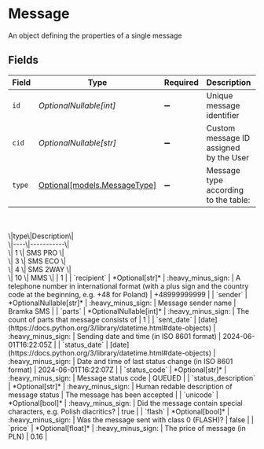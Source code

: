 # Message

An object defining the properties of a single message


## Fields

| Field                                                                                                                                                              | Type                                                                                                                                                               | Required                                                                                                                                                           | Description                                                                                                                                                        | Example                                                                                                                                                            |
| ------------------------------------------------------------------------------------------------------------------------------------------------------------------ | ------------------------------------------------------------------------------------------------------------------------------------------------------------------ | ------------------------------------------------------------------------------------------------------------------------------------------------------------------ | ------------------------------------------------------------------------------------------------------------------------------------------------------------------ | ------------------------------------------------------------------------------------------------------------------------------------------------------------------ |
| `id`                                                                                                                                                               | *OptionalNullable[int]*                                                                                                                                            | :heavy_minus_sign:                                                                                                                                                 | Unique message identifier                                                                                                                                          | 323234                                                                                                                                                             |
| `cid`                                                                                                                                                              | *OptionalNullable[str]*                                                                                                                                            | :heavy_minus_sign:                                                                                                                                                 | Custom message ID assigned by the User                                                                                                                             | custom-id-A44445T                                                                                                                                                  |
| `type`                                                                                                                                                             | [Optional[models.MessageType]](../models/messagetype.md)                                                                                                           | :heavy_minus_sign:                                                                                                                                                 | Message type according to the table:<br/>    <br/>\|type\|Description\|<br/>\|----\|-----------\|<br/>\|  1 \| SMS PRO   \|<br/>\|  3 \| SMS ECO   \|<br/>\|  4 \| SMS 2WAY  \|<br/>\| 10 \| MMS       \| | 1                                                                                                                                                                  |
| `recipient`                                                                                                                                                        | *Optional[str]*                                                                                                                                                    | :heavy_minus_sign:                                                                                                                                                 | A telephone number in international format (with a plus sign and the country code at the beginning, e.g. +48 for Poland)                                           | +48999999999                                                                                                                                                       |
| `sender`                                                                                                                                                           | *OptionalNullable[str]*                                                                                                                                            | :heavy_minus_sign:                                                                                                                                                 | Message sender name                                                                                                                                                | Bramka SMS                                                                                                                                                         |
| `parts`                                                                                                                                                            | *OptionalNullable[int]*                                                                                                                                            | :heavy_minus_sign:                                                                                                                                                 | The count of parts that message consists of                                                                                                                        | 1                                                                                                                                                                  |
| `sent_date`                                                                                                                                                        | [date](https://docs.python.org/3/library/datetime.html#date-objects)                                                                                               | :heavy_minus_sign:                                                                                                                                                 | Sending date and time (in ISO 8601 format)                                                                                                                         | 2024-06-01T16:22:05Z                                                                                                                                               |
| `status_date`                                                                                                                                                      | [date](https://docs.python.org/3/library/datetime.html#date-objects)                                                                                               | :heavy_minus_sign:                                                                                                                                                 | Date and time of last status change (in ISO 8601 format)                                                                                                           | 2024-06-01T16:22:07Z                                                                                                                                               |
| `status_code`                                                                                                                                                      | *Optional[str]*                                                                                                                                                    | :heavy_minus_sign:                                                                                                                                                 | Message status code                                                                                                                                                | QUEUED                                                                                                                                                             |
| `status_description`                                                                                                                                               | *Optional[str]*                                                                                                                                                    | :heavy_minus_sign:                                                                                                                                                 | Human redable description of message status                                                                                                                        | The message has been accepted                                                                                                                                      |
| `unicode`                                                                                                                                                          | *Optional[bool]*                                                                                                                                                   | :heavy_minus_sign:                                                                                                                                                 | Did the message contain special characters, e.g. Polish diacritics?                                                                                                | true                                                                                                                                                               |
| `flash`                                                                                                                                                            | *Optional[bool]*                                                                                                                                                   | :heavy_minus_sign:                                                                                                                                                 | Was the message sent with class 0 (FLASH)?                                                                                                                         | false                                                                                                                                                              |
| `price`                                                                                                                                                            | *Optional[float]*                                                                                                                                                  | :heavy_minus_sign:                                                                                                                                                 | The price of message (in PLN)                                                                                                                                      | 0.16                                                                                                                                                               |